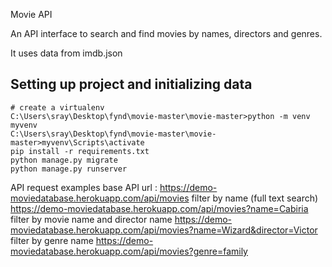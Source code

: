 Movie API

An API interface to search and find movies by names, directors and genres.

It uses data from imdb.json

## Setting up project and initializing data
```
# create a virtualenv 
C:\Users\sray\Desktop\fynd\movie-master\movie-master>python -m venv myvenv
C:\Users\sray\Desktop\fynd\movie-master\movie-master>myvenv\Scripts\activate
pip install -r requirements.txt
python manage.py migrate
python manage.py runserver 
```


API request examples
base API url :
https://demo-moviedatabase.herokuapp.com/api/movies
filter by name (full text search)
https://demo-moviedatabase.herokuapp.com/api/movies?name=Cabiria
filter by movie name and director name
https://demo-moviedatabase.herokuapp.com/api/movies?name=Wizard&director=Victor
filter by genre name
https://demo-moviedatabase.herokuapp.com/api/movies?genre=family
